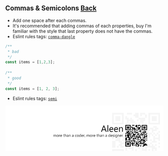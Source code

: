## Commas & Semicolons [**Back**](./../README.md)

- Add one space after each commas.
- It's recommended that adding commas of each properties, buy I'm familiar with the style that last property does not have the commas.
- Eslint rules tags: [`comma-dangle`](http://eslint.org/docs/rules/comma-dangle.html)

```js
/**
 * bad
 */
const items = [1,2,3];

/**
 * good
 */
const items = [1, 2, 3];
```

- Eslint rules tags: [`semi`](http://eslint.org/docs/rules/semi.html)

<a href="http://aleen42.github.io/" target="_blank" ><img src="./../pic/tail.gif"></a>